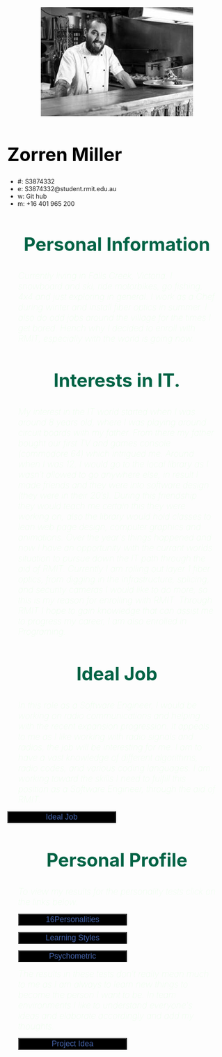 <!DOCTYPE html>
<html>
<head>
<title>Zorren Miller</title>
</head>
<style>
h1{text-align: left;}
h2{text-align: center;}
h2{font-size: 38px;}
ul{text-align: top.right;}
p {
  margin-top: 15px;
  margin-bottom: 15px;
  margin-right: 25px;
  margin-left: 25px;
}
body{ background-image: url(FallsCreek.jpg);   }
h1{color: rgb(0, 0, 0);font-size:42px;}
h2{color: rgb(1, 99, 69);font-size:42px;}
p{color:rgb(225, 255, 225);font-size:20px;font-style: oblique;font-weight:lighter;}
button{background-color: rgb(0, 0, 0);color:rgb(69, 99, 169);width: 250px;text-align: center;font-size: 18px;}
</style>
<body>
<header><img src="meAtElk.jpg" width="350" height="250"></header>
<h1>Zorren Miller</h1>
<ul>
  <li>#: S3874332 </li>
  <li>e: S3874332@student.rmit.edu.au </li>
  <li>w: Git hub </li>
  <li>m: +16 401 965 200 </li>
</ul>

<h2>Personal Information </h2>

<p>
  Currently living in Falls Creek, Victoria.   I snowboard and ski, ride motorbikes, go fishing, 4x4 and just exploring in general.   I work as a Chef during winter and install fiber optics in summer.  I also do odd jobs around the village for the times I get bored.  Hench why I decided to enroll with RMIT, especially with the world is going now.
</p>

<h2>Interests in IT.</h2>

<p>
  My interest in the IT world started when I was around 8 years old, where I was playing around circuit boards with my father.  From there my father bought our first TV and games console (commodore 64) which intrigued me.  Around when I was 12, I would go to the local library as I wasn’t allowed to go anywhere else, in result I made friends and they were into software design (they were in their 20’s).  During this friendship they would teach me certain this they were working on, also the library would hold classes to lean web page design, computer graphics and animations.  Over the year's things happened and now I have an opportunity with the currant worlds situation to pursue down the IT path through the aid of RMIT.  Currently I am rolling out layer 1 fiber optics, from digging in the infrastructure, splicing, and security cameras I would like to do more, so this is my reason for enrolling with RMIT.  Through RMIT I hope to gain knowledge that can assist me to progress my career, I am also enrolled in Programing.
</p>

<h2>Ideal Job</h2>

<p>
  In this role as a Software Engineer, I would be working on radio communications and helping with the recent expansion progression.  It appeals to me as I like    working with radio signals and radios, the job will be interesting for me.
  I am to have a vast knowledge of different algorithms, radio codes, and various coding languages.
  I am working toward the skills I need to fulfill this position as a Software Engineer, through the aid of RMIT.
</p><a href='SoftwareEngineer.pdf'><button>Ideal Job</button></a>

<h2>Personal Profile</h2>

<p>To view my results for the personality tests click on the links below.</p>

<a href='16Personalities.html'><button>16Personalities</button></a>

<a href='LearningStylesResults.html'><button>Learning Styles</button></a>

<a href='PsychometricResults.html'><button>Psychometric</button></a>

<p>The results in these tests don’t really mean much to me as I am always to learn new things to become the person I want to be.  In team environments I like to understand everyone's ideas and elaborate accordingly and add my thoughts.</p>

<a href='Project Idea.html'><button>Project Idea</button></a>

</body>
</html>
